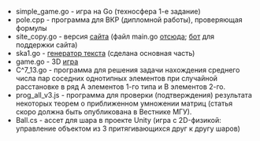* simple_game.go - игра на Go (техносфера 1-е задание)
* pole.cpp - программа для ВКР (дипломной работы), проверяющая формулы
* site_copy.go - версия [сайта](https://elmacards.herokuapp.com/) (файл main.go [отсюда](https://github.com/nazarovandry/all); [бот](https://github.com/nazarovandry/all_helpbot) для поддержки сайта)
* ska1.go - [генератор текста](https://github.com/nazarovandry/textgenerator) (сделана основная часть)
* game.go - 3D [игра](https://github.com/nazarovandry/wowgame)
* C^7_13.go - программа для решения задачи нахождения среднего числа пар соседних однотипных элементов при случайной расстановке в ряд A элементов 1-го типа и B элементов 2-го.
* prog_all_v3.js - программа для проверки (подтверждения) результата некоторых теорем о приближенном умножении матриц (статья скоро должна быть опубликована в Вестнике МГУ).
* Ball.cs - ассет для шара в проекте Unity (игра с 2D-физикой: управление объектом из 3 притягивающихся друг к другу шаров)

